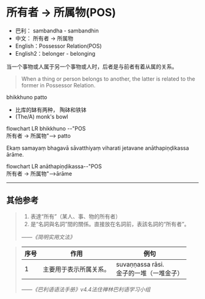 # 所有者 → 所属物(POS)

* 巴利： sambandha - sambandhin
* 中文： 所有者 → 所属物
* English：Possessor Relation(POS)
* English2：belonger - belonging

当一个事物或人属于另一个事物或人时，后者是与前者有着从属的关系。
> When a thing or person belongs to another, the latter is related to the former in Possessor Relation.

bhikkhuno patto
- 比库的缽有两种， 陶砵和铁钵
- (The/A) monk's bowl
<div class="mermaid">
flowchart LR
bhikkhuno --"POS<br>所有者 → 所属物"--> patto
</div>

Ekaṃ samayaṃ bhagavā sāvatthiyaṃ viharati jetavane anāthapiṇḍikassa ārāme.
<div class="mermaid">
flowchart LR
anāthapiṇḍikassa--"POS<br>所有者 → 所属物"-->ārāme
</div>

---
## 其他参考

>1. 表達“所有”（某人、事、物的所有者）
>2. 是“名詞與名詞”間的關係。直接放在名詞前，表該名詞的“所有者”。
>
>*——《简明实用文法》*

>|序号|作用|例句|
>|-|-|-|
>|1|主要用于表示所属关系。|suvaṇṇassa rāsi.<br>金子的一堆（一堆金子）|
>
>*——《巴利语语法手册》v4.4法住禅林巴利语学习小组*